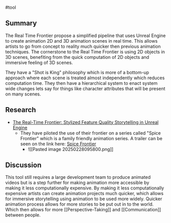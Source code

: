 #tool
## Summary
The Real Time Frontier propose a simplified pipeline that uses Unreal Engine to create animation 2D and 3D animation scenes in real time. This allows artists to go from concept to reality much quicker then previous animation techniques. The cornerstone to the Real Time Frontier is using 2D objects in 3D scenes, benefiting from the quick computation of 2D objects and immersive feeling of 3D scenes.

They have a "Shot is King" philosophy which is more of a bottom-up approach where each scene is treated almost independently which reduces computation time. They then have a hierarchical system to enact system wide changes lets say for things like character attributes that will be present on many scenes.
## Research
- [The Real-Time Frontier: Stylized Feature Quality Storytelling in Unreal Engine](https://dl.acm.org/doi/pdf/10.1145/3641233.3664305)
	- They have piloted the use of their frontier on a series called "Spice Frontier" which is a family friendly animation series. A trailer can be seen on the link here: [Spice Frontier](https://www.youtube.com/watch?v=laIES7iJXko)
		- ![[Pasted image 20250228095800.png]]


## Discussion
This tool still requires a large development team to produce animated videos but is a step further for making animation more accessible by making it less computationally expensive. By making it less computationally expensive artists can create animation projects much quicker, which allows for immersive storytelling using animation to be used more widely. Quicker animation process allows for more stories to be put out in to the world. Which then allows for more [[Perspective-Taking]] and [[Communication]] between people.